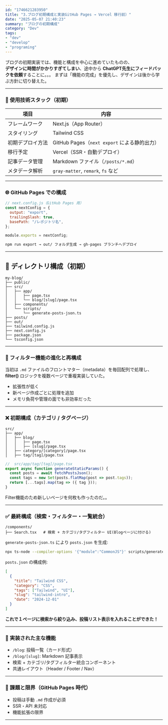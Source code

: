 ```yaml
---
id: "1746621283950"
title: "3.ブログ初期構成と実装GitHub Pages → Vercel 移行前）"
date: "2025-05-07 21:40:23"
summary: "ブログの初期構成"
category: "Dev"
tags:
- "dev"
- "develop"
- "programing"
---
```




ブログの初期実装では、機能と構成を中心に進めていたものの、  
**デザインに時間がかかりすぎてしまい**、途中から **ChatGPT先生にフィードバックを依頼**することに。。。
まずは「機能の完成」を優先し、デザインは後から学ぶ方針に切り替えた。

---

### 🔧 使用技術スタック（初期）

| 項目               | 内容 |
|--------------------|------|
| フレームワーク       | Next.js（App Router） |
| スタイリング         | Tailwind CSS |
| 初期デプロイ方法     | GitHub Pages（`next export` による静的出力） |
| 移行予定             | Vercel（SSR・自動デプロイ） |
| 記事データ管理       | Markdown ファイル（`/posts/*.md`） |
| メタデータ解析       | `gray-matter`, `remark`, `fs` など |

---

### 🌐 GitHub Pages での構成

```js
// next.config.js（GitHub Pages 用）
const nextConfig = {
  output: "export",
  trailingSlash: true,
  basePath: "/レポジトリ名",
};

module.exports = nextConfig;
```

```bash
npm run export → out/ フォルダ生成 → gh-pages ブランチへデプロイ
```

---

## 📁 ディレクトリ構成（初期）

```
my-blog/
├── public/
├── src/
│   ├── app/
│   │   ├── page.tsx
│   │   └── blog/[slug]/page.tsx
│   ├── components/
│   └── scripts/
│       └── generate-posts-json.ts
├── posts/
├── out/
├── tailwind.config.js
├── next.config.js
├── package.json
└── tsconfig.json
```

---

### 🧠 フィルター機能の進化と再構成

当初は `.md` ファイルのフロントマター（metadata）を毎回配列で処理し、  
**filter()** ロジックを複数ページで重複実装していた。  
- 拡張性が低く  
- 新ページ作成ごとに処理を追加  
- メモリ負荷や管理の面でも非効率だった

---

### ❌ 初期構成（カテゴリ / タグページ）

```
src/
├── app/
│   ├── blog/
│   │   ├── page.tsx
│   │   ├── [slug]/page.tsx
│   ├── category/[category]/page.tsx
│   ├── tag/[tag]/page.tsx
```

```ts
//  src/app/tag/[tag]/page.tsx
export async function generateStaticParams() {
  const posts = await fetchPostsJson();
  const tags = new Set(posts.flatMap(post => post.tags));
  return [...tags].map(tag => ({ tag }));
}
```

Filter機能のため新しいページを何枚も作ったのだ。。

---

### ✅ 最終構成（検索・フィルター・一覧統合）

```
/components/
├── Search.tsx   # 検索 + カテゴリ/タグフィルター UI(Blogページに付ける)

```

`generate-posts-json.ts` により `posts.json` を生成:

```bash
npx ts-node --compiler-options '{"module":"CommonJS"}' scripts/generate-posts-json.ts
```

`posts.json` の構成例:

```json
[
  {
    "title": "Tailwind CSS",
    "category": "CSS",
    "tags": ["Tailwind", "UI"],
    "slug": "tailwind-intro",
    "date": "2024-12-01"
  }
]
```
**これで１ページに検索から絞り込み、投稿リスト表示を入れることができた！**

---

### 📄 実装された主な機能

- `/blog`: 投稿一覧（カード形式）
- `/blog/[slug]`: Markdown 記事表示
- 検索 + カテゴリ/タグフィルター統合コンポーネント
- 共通レイアウト（Header / Footer / Nav）

---

### 🚧 課題と限界（GitHub Pages 時代）

- 投稿は手動 `.md` 作成が必須
- SSR・API 未対応
- 機能拡張の限界

---
